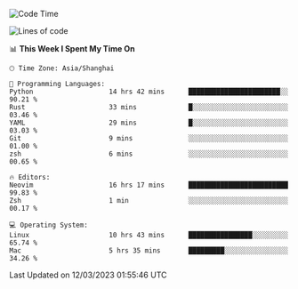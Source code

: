 <!--START_SECTION:waka-->
![Code Time](http://img.shields.io/badge/Code%20Time-1%2C198%20hrs%2053%20mins-blue)

![Lines of code](https://img.shields.io/badge/From%20Hello%20World%20I%27ve%20Written-105.7%20thousand%20lines%20of%20code-blue)

📊 **This Week I Spent My Time On** 

```text
🕑︎ Time Zone: Asia/Shanghai

💬 Programming Languages: 
Python                   14 hrs 42 mins      ███████████████████████░░   90.21 % 
Rust                     33 mins             █░░░░░░░░░░░░░░░░░░░░░░░░   03.46 % 
YAML                     29 mins             █░░░░░░░░░░░░░░░░░░░░░░░░   03.03 % 
Git                      9 mins              ░░░░░░░░░░░░░░░░░░░░░░░░░   01.00 % 
zsh                      6 mins              ░░░░░░░░░░░░░░░░░░░░░░░░░   00.65 % 

🔥 Editors: 
Neovim                   16 hrs 17 mins      █████████████████████████   99.83 % 
Zsh                      1 min               ░░░░░░░░░░░░░░░░░░░░░░░░░   00.17 % 

💻 Operating System: 
Linux                    10 hrs 43 mins      ████████████████░░░░░░░░░   65.74 % 
Mac                      5 hrs 35 mins       █████████░░░░░░░░░░░░░░░░   34.26 % 
```


 Last Updated on 12/03/2023 01:55:46 UTC
<!--END_SECTION:waka-->
